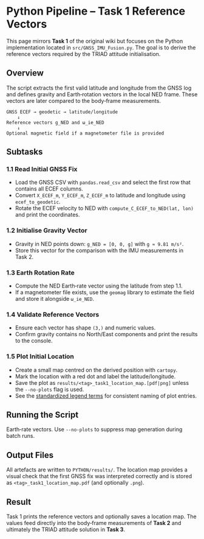 # Python Pipeline – Task 1 Reference Vectors

This page mirrors **Task 1** of the original wiki but focuses on the Python implementation located in `src/GNSS_IMU_Fusion.py`.  The goal is to derive the reference vectors required by the TRIAD attitude initialisation.

## Overview

The script extracts the first valid latitude and longitude from the GNSS log and defines gravity and Earth‑rotation vectors in the local NED frame.  These vectors are later compared to the body‑frame measurements.

```text
GNSS ECEF → geodetic → latitude/longitude
    ↓
Reference vectors g_NED and ω_ie_NED
    ↓
Optional magnetic field if a magnetometer file is provided
```

## Subtasks

### 1.1 Read Initial GNSS Fix
- Load the GNSS CSV with `pandas.read_csv` and select the first row that contains all ECEF columns.
- Convert `X_ECEF_m`, `Y_ECEF_m`, `Z_ECEF_m` to latitude and longitude using `ecef_to_geodetic`.
- Rotate the ECEF velocity to NED with `compute_C_ECEF_to_NED(lat, lon)` and print the coordinates.

### 1.2 Initialise Gravity Vector
- Gravity in NED points down: `g_NED = [0, 0, g]` with `g ≈ 9.81 m/s²`.
- Store this vector for the comparison with the IMU measurements in Task 2.

### 1.3 Earth Rotation Rate
- Compute the NED Earth‑rate vector using the latitude from step 1.1.
- If a magnetometer file exists, use the `geomag` library to estimate the field and store it alongside `ω_ie_NED`.

### 1.4 Validate Reference Vectors
- Ensure each vector has shape `(3,)` and numeric values.
- Confirm gravity contains no North/East components and print the results to the console.

### 1.5 Plot Initial Location
- Create a small map centred on the derived position with `cartopy`.
- Mark the location with a red dot and label the latitude/longitude.
 - Save the plot as `results/<tag>_task1_location_map.[pdf|png]` unless the `--no-plots` flag is used.
- See the [standardized legend terms](../PlottingChecklist.md#standardized-legend-terms) for consistent naming of plot entries.

## Running the Script


Earth‑rate vectors.  Use `--no-plots` to suppress map generation during batch
runs.

## Output Files

All artefacts are written to `PYTHON/results/`.  The location map provides a
visual check that the first GNSS fix was interpreted correctly and is stored as
`<tag>_task1_location_map.pdf` (and optionally `.png`).

## Result

Task 1 prints the reference vectors and optionally saves a location map.  The values feed directly into the body‑frame measurements of **Task 2** and ultimately the TRIAD attitude solution in **Task 3**.
